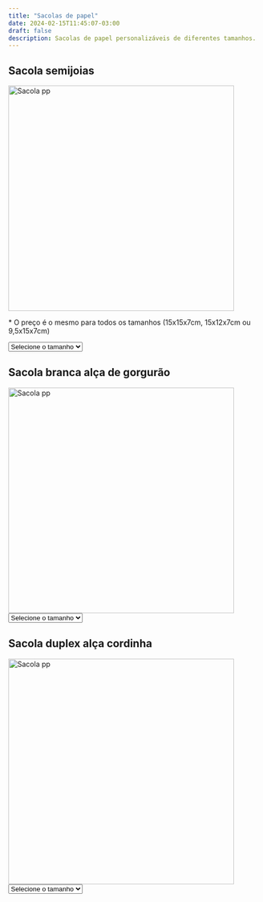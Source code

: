 ```yaml
---
title: "Sacolas de papel"
date: 2024-02-15T11:45:07-03:00
draft: false
description: Sacolas de papel personalizáveis de diferentes tamanhos.
---
```



## Sacola semijoias

<img src="/img/products/semijoia.jpeg" alt="Sacola pp" title="Sacola pp" style="width: 450px; height: auto;">

<p>* O preço é o mesmo para todos os tamanhos (15x15x7cm, 15x12x7cm ou 9,5x15x7cm)</p>

<select id="tamanho1" onchange="mostrarPreco1()">
  <option value="" selected>Selecione o tamanho</option>
  <option value="pp">Alça cordinha</option>
  <option value="p">Alça de gorgurão</option>
</select>

<div id="preco1"></div>

<script>
  function mostrarPreco1() {
    var tamanhoSelecionado1 = document.getElementById("tamanho1").value;
    var preco1;

    switch (tamanhoSelecionado1) {
      case "pp":
        preco1 = "1000 unidades R$ 2,40<br>" +
                "500 unidades R$ 2,69<br>" +
                "300 unidades R$ 2,77<br>" +
                "200 unidades R$ 3,09";
        break;
      case "p":
        preco1 = "1000 unidades R$ 2,65<br>" +
                "500 unidades R$ 2,85<br>" +
                "300 unidades R$ 3,15<br>" +
                "200 unidades R$ 3,29";
        break;
      default:
        preco1 = "";
    }

    document.getElementById("preco1").innerHTML = preco1;
  }
</script>


## Sacola branca alça de gorgurão

<img src="/img/products/branca-gorgurao.jpeg" alt="Sacola pp" title="Sacola pp" style="width: 450px; height: auto;">

<select id="tamanho2" onchange="mostrarPreco2()">
  <option value="" selected>Selecione o tamanho</option>
  <option value="pp">PP (22x23x10cm)</option>
  <option value="p">P (32x23x10cm)</option>
  <option value="m">M (35x29x11cm)</option>
  <option value="g">G (42x35x12cm)</option>
</select>

<div id="preco2"></div>

<script>
  function mostrarPreco2() {
    var tamanhoSelecionado2 = document.getElementById("tamanho2").value;
    var preco2;

    switch (tamanhoSelecionado2) {
      case "pp":
        preco2 = "1000 unidades R$ 3,39<br>" +
                "500 unidades R$ 3,69<br>" +
                "300 unidades R$ 3,89<br>" +
                "200 unidades R$ 4,13";
        break;
      case "p":
        preco2 = "1000 unidades R$ 3,69<br>" +
                "500 unidades R$ 3,99<br>" +
                "300 unidades R$ 4,20<br>" +
                "200 unidades R$ 4,39";
        break;
      case "m":
        preco2 = "1000 unidades R$ 3,96<br>" +
                "500 unidades R$ 4,39<br>" +
                "300 unidades R$ 4,69<br>" +
                "200 unidades R$ 4,99";
        break;
      case "g":
        preco2 = "1000 unidades R$ 4,39<br>" +
                "500 unidades R$ 4,59<br>" +
                "300 unidades R$ 4,79<br>" +
                "200 unidades R$ 4,99";
        break;
      default:
        preco2 = "";
    }

    document.getElementById("preco2").innerHTML = preco2;
  }
</script>


## Sacola duplex alça cordinha

<img src="/img/products/duplex-cordinha.jpeg" alt="Sacola pp" title="Sacola pp" style="width: 450px; height: auto;">

<select id="tamanho3" onchange="mostrarPreco3()">
  <option value="" selected>Selecione o tamanho</option>
  <option value="pp">PP (22x23x10cm)</option>
  <option value="p">P (32x23x10cm)</option>
  <option value="m">M (35x29x11cm)</option>
  <option value="g">G (42x35x12cm)</option>
</select>

<div id="preco3"></div>

<script>
  function mostrarPreco3() {
    var tamanhoSelecionado3 = document.getElementById("tamanho3").value;
    var preco3;

    switch (tamanhoSelecionado3) {
      case "pp":
        preco3 = "1000 unidades R$ 3,39<br>" +
                "500 unidades R$ 3,69<br>" +
                "300 unidades R$ 3,89<br>" +
                "200 unidades R$ 4,13";
        break;
      case "p":
        preco3 = "1000 unidades R$ 3,69<br>" +
                "500 unidades R$ 3,99<br>" +
                "300 unidades R$ 4,20<br>" +
                "200 unidades R$ 4,39";
        break;
      case "m":
        preco3 = "1000 unidades R$ 3,96<br>" +
                "500 unidades R$ 4,39<br>" +
                "300 unidades R$ 4,69<br>" +
                "200 unidades R$ 4,99";
        break;
      case "g":
        preco3 = "1000 unidades R$ 4,39<br>" +
                "500 unidades R$ 4,59<br>" +
                "300 unidades R$ 4,79<br>" +
                "200 unidades R$ 4,99";
        break;
      default:
        preco3 = "";
    }

    document.getElementById("preco3").innerHTML = preco3;
  }
</script>

